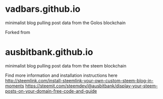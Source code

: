 # vadbars.github.io
minimalist blog pulling post data from the Golos blockchain

Forked from
# ausbitbank.github.io
minimalist blog pulling post data from the steem blockchain

Find more information and installation instructions here 
http://steemlink.com/install-steemlink-your-own-custom-steem-blog-in-moments
https://steemit.com/steemdev/@ausbitbank/display-your-steem-posts-on-your-domain-free-code-and-guide
